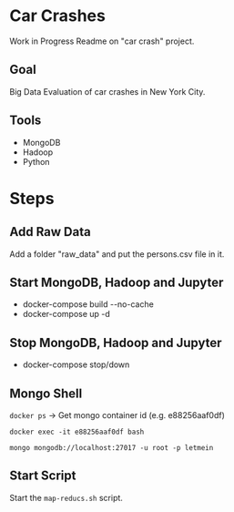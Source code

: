 # Car Crashes

Work in Progress Readme on "car crash" project.

## Goal
Big Data Evaluation of car crashes in New York City. 

## Tools
- MongoDB
- Hadoop
- Python

# Steps

## Add Raw Data

Add a folder "raw_data" and put the persons.csv file in it.

## Start MongoDB, Hadoop and Jupyter
- docker-compose build --no-cache
- docker-compose up -d

## Stop MongoDB, Hadoop and Jupyter
- docker-compose stop/down

## Mongo Shell
`docker ps` -> Get mongo container id (e.g. e88256aaf0df)

`docker exec -it e88256aaf0df bash` 

`mongo mongodb://localhost:27017 -u root -p letmein`

## Start Script 

Start the `map-reducs.sh` script.
